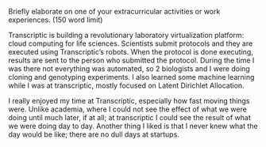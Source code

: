 Briefly elaborate on one of your extracurricular activities or work experiences. (150 word limit)

Transcriptic is building a revolutionary laboratory virtualization platform: cloud computing for life sciences. Scientists submit protocols and they are executed using Transcriptic’s robots. When the protocol is done executing, results are sent to the person who submitted the protocol.  During the time I was there not everything was automated, so 2 biologists and I were doing cloning and genotyping experiments. I also learned some machine learning while I was at transcriptic, mostly focused on Latent Dirichlet Allocation.

I really enjoyed my time at Transcriptic, especially how fast moving things were. Unlike academia, where I could not see the effect of what we were doing until much later, if at all; at transcriptic I could see the result of what we were doing day to day. Another thing I liked is that I never knew what the day would be like; there are no dull days at startups. 

